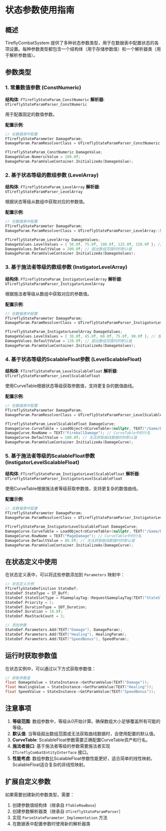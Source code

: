 # 状态参数使用指南

## 概述

TireflyCombatSystem 提供了多种状态参数类型，用于在数据表中配置状态的各项设置。每种参数类型都包含一个结构体（用于存储参数值）和一个解析器类（用于解析参数值）。

## 参数类型

### 1. 常量数值参数 (ConstNumeric)

**结构体**: `FTireflyStateParam_ConstNumeric`
**解析器**: `UTireflyStateParamParser_ConstNumeric`

用于配置固定的数值参数。

**配置示例**:
```cpp
// 在数据表中配置
FTireflyStateParameter DamageParam;
DamageParam.ParamResolverClass = UTireflyStateParamParser_ConstNumeric::StaticClass();

FTireflyStateParam_ConstNumeric DamageValue;
DamageValue.NumericValue = 100.0f;
DamageParam.ParamValueContainer.InitializeAs(DamageValue);
```

### 2. 基于状态等级的数组参数 (LevelArray)

**结构体**: `FTireflyStateParam_LevelArray`
**解析器**: `UTireflyStateParamParser_LevelArray`

根据状态等级从数组中获取对应的参数值。

**配置示例**:
```cpp
// 在数据表中配置
FTireflyStateParameter DamageParam;
DamageParam.ParamResolverClass = UTireflyStateParamParser_LevelArray::StaticClass();

FTireflyStateParam_LevelArray DamageValues;
DamageValues.LevelValues = { 50.0f, 75.0f, 100.0f, 125.0f, 150.0f }; // 等级0-4对应的伤害值
DamageValues.DefaultValue = 200.0f; // 超出数组范围时的默认值
DamageParam.ParamValueContainer.InitializeAs(DamageValues);
```

### 3. 基于施法者等级的数组参数 (InstigatorLevelArray)

**结构体**: `FTireflyStateParam_InstigatorLevelArray`
**解析器**: `UTireflyStateParamParser_InstigatorLevelArray`

根据施法者等级从数组中获取对应的参数值。

**配置示例**:
```cpp
// 在数据表中配置
FTireflyStateParameter DamageParam;
DamageParam.ParamResolverClass = UTireflyStateParamParser_InstigatorLevelArray::StaticClass();

FTireflyStateParam_InstigatorLevelArray DamageValues;
DamageValues.LevelValues = { 30.0f, 45.0f, 60.0f, 75.0f, 90.0f }; // 施法者等级0-4对应的伤害值
DamageValues.DefaultValue = 120.0f; // 超出数组范围时的默认值
DamageParam.ParamValueContainer.InitializeAs(DamageValues);
```

### 4. 基于状态等级的ScalableFloat参数 (LevelScalableFloat)

**结构体**: `FTireflyStateParam_LevelScalableFloat`
**解析器**: `UTireflyStateParamParser_LevelScalableFloat`

使用CurveTable根据状态等级获取参数值，支持更复杂的数值曲线。

**配置示例**:
```cpp
// 在数据表中配置
FTireflyStateParameter DamageParam;
DamageParam.ParamResolverClass = UTireflyStateParamParser_LevelScalableFloat::StaticClass();

FTireflyStateParam_LevelScalableFloat DamageCurve;
DamageCurve.CurveTable = LoadObject<UCurveTable>(nullptr, TEXT("/Game/Data/CurveTables/DamageCurveTable"));
DamageCurve.RowName = TEXT("FireballDamage"); // CurveTable中的行名
DamageCurve.DefaultValue = 100.0f; // 无法获取曲线数据时的默认值
DamageParam.ParamValueContainer.InitializeAs(DamageCurve);
```

### 5. 基于施法者等级的ScalableFloat参数 (InstigatorLevelScalableFloat)

**结构体**: `FTireflyStateParam_InstigatorLevelScalableFloat`
**解析器**: `UTireflyStateParamParser_InstigatorLevelScalableFloat`

使用CurveTable根据施法者等级获取参数值，支持更复杂的数值曲线。

**配置示例**:
```cpp
// 在数据表中配置
FTireflyStateParameter DamageParam;
DamageParam.ParamResolverClass = UTireflyStateParamParser_InstigatorLevelScalableFloat::StaticClass();

FTireflyStateParam_InstigatorLevelScalableFloat DamageCurve;
DamageCurve.CurveTable = LoadObject<UCurveTable>(nullptr, TEXT("/Game/Data/CurveTables/DamageCurveTable"));
DamageCurve.RowName = TEXT("MageDamage"); // CurveTable中的行名
DamageCurve.DefaultValue = 80.0f; // 无法获取曲线数据时的默认值
DamageParam.ParamValueContainer.InitializeAs(DamageCurve);
```

## 在状态定义中使用

在状态定义表中，可以将这些参数添加到 `Parameters` 映射中：

```cpp
// 状态定义示例
FTireflyStateDefinition StateDef;
StateDef.StateType = ST_Buff;
StateDef.StateSlotType = FGameplayTag::RequestGameplayTag(TEXT("StateSlot.Buff"));
StateDef.Priority = 1;
StateDef.DurationType = SDT_Duration;
StateDef.Duration = 10.0f;
StateDef.MaxStackCount = 3;

// 添加参数
StateDef.Parameters.Add(TEXT("Damage"), DamageParam);
StateDef.Parameters.Add(TEXT("Healing"), HealingParam);
StateDef.Parameters.Add(TEXT("SpeedBonus"), SpeedParam);
```

## 运行时获取参数值

在状态实例中，可以通过以下方式获取参数值：

```cpp
// 获取参数值
float DamageValue = StateInstance->GetParamValue(TEXT("Damage"));
float HealingValue = StateInstance->GetParamValue(TEXT("Healing"));
float SpeedValue = StateInstance->GetParamValue(TEXT("SpeedBonus"));
```

## 注意事项

1. **等级范围**: 数组参数中，等级从0开始计算。确保数组大小足够覆盖所有可能的等级。
2. **默认值**: 当等级超出数组范围或无法获取曲线数据时，会使用配置的默认值。
3. **CurveTable**: ScalableFloat参数需要正确配置CurveTable资产和行名。
4. **施法者接口**: 基于施法者等级的参数需要施法者实现 `ITireflyCombatEntityInterface` 接口。
5. **性能考虑**: 数组参数比ScalableFloat参数性能更好，适合简单的线性映射。ScalableFloat适合复杂的非线性映射。

## 扩展自定义参数

如果需要创建新的参数类型，需要：

1. 创建参数值结构体（继承自 `FTableRowBase`）
2. 创建参数解析器类（继承自 `UTireflyStateParamParser`）
3. 实现 `ParseStateParameter_Implementation` 方法
4. 在数据表中配置参数时使用新的解析器类 